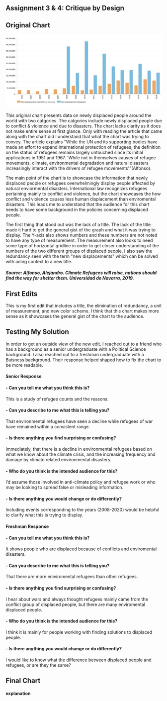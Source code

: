 ## Assignment 3 & 4: Critique by Design

## Original Chart

![Original Chart](oc.JPG)

 This original chart presents data on newly displaced people around the world with two catgories. The catgories include newly displaced people due to conflict & violence and due to disasters. The chart lacks clarity as it does not make entire sense at first glance. Only with reading the article that came along with the chart did I understand that what the chart was trying to convey. The article explains "While the UN and its supporting bodies have made an effort to expand international protection of refugees, the definition on the status of refugees remains largely untouched since its initial applications in 1951 and 1967. 'While not in themselves causes of refugee movements, climate, environmental degradation and natural disasters increasingly interact with the drivers of refugee movements'"(Alfonso). 

The main point of the chart is to showcase the information that newly displaced people or refugees overwhelmingly display people affected by natural enviormental disasters. International law recognizes refugees pertaining mainly to conflict and violence, but the chart showcases the how conflict and violence causes less human displacement than enviromental disasters. This leads me to understand that the audience for this chart needs to have some background in the policies concerning displaced people. 

The first thing that stood out was the lack of a title. The lack of the title made it hard to get the general gist of the graph and what it was trying to display. The Y-axis also shows numbers and these numbers are not noted to have any type of measurement. The measurement also looks to need some type of horizontal gridline in order to get closer understanding of the numbers of the two different groups of displaced people. I also saw the redundancy seen with the term "new displacements" which can be solved with ading context to a new title. 

##### Source: Alfonso, Alejandro. Climate Refugees will raise, nations should find the way for shelter them. Universidad de Navarra, 2019.

## First Edits

<div class="flourish-embed flourish-chart" data-src="visualisation/7313940"><script src="https://public.flourish.studio/resources/embed.js"></script></div>

This is my first edit that includes a title, the elimination of redundancy, a unit of measurement, and new color scheme. I think that this chart makes more sense as it showcases the general gist of the chart to the audience. 

## Testing My Solution

In order to get an outside view of the new edit, I reached out to a friend who has a background as a senior undergraduate with a Political Science background. I also reached out to a freshman undergraduate with a Buisness background. Their response helped shaped how to fix the chart to be more readable. 

#### Senior Response

#### - Can you tell me what you think this is?
This is a study of refugee counts and the reasons. 

#### - Can you describe to me what this is telling you?
That environmental refugees have seen a decline while refugees of war have remained within a consistent range.  

#### - Is there anything you find surprising or confusing?
 Immediately, that there is a decline in environmental refugees based on what we know about the climate crisis, and the increasing frequency and damage by climate related environmental disasters. 

#### - Who do you think is the intended audience for this?
 I’d assume those involved in anti-climate policy and refugee work or who may be looking to spread false or misleading information. 

#### - Is there anything you would change or do differently?
 Including events corresponding to the years (2008-2020) would be helpful to clarify what this is trying to display.

#### Freshman Response

#### - Can you tell me what you think this is?
It shows people who are displaced because of conflicts and enviromental disasters.

#### - Can you describe to me what this is telling you?
That there are more eniviromental refugees than other refugees.

#### - Is there anything you find surprising or confusing?
I hear about wars and always thought refugees mainly came from the conflict group of displaced people, but there are many enviromental displaced people. 

#### - Who do you think is the intended audience for this?
I think it is mainly for people working with finding solutions to displaced people.

#### - Is there anything you would change or do differently?
I would like to know what the difference between displaced people and refugees, or are they the same? 

## Final Chart

#### explanation 



